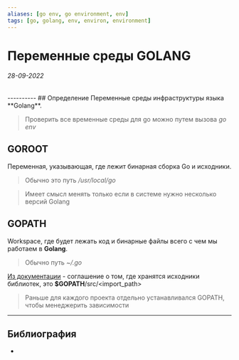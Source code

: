 ```yaml
---
aliases: [go env, go environment, env]
tags: [go, golang, env, environ, environment]
---
```

# Переменные среды GOLANG
<h6>28-09-2022</h6>
----------
## Определение
Переменные среды инфраструктуры языка **Golang**.

> Проверить все временные среды для go можно путем вызова _go env_

## GOROOT
Переменная, указывающая, где лежит бинарная сборка Go и исходники.
 > Обычно это путь _/usr/local/go_
 
> Имеет смысл менять только если в системе нужно несколько версий Golang


## GOPATH
Workspace, где будет лежать код и бинарные файлы всего с чем мы работаем в **Golang**.

> Обычно путь _~/.go_

[Из документации](https://go.dev/doc/articles/go_command) - соглашение о том, где хранятся исходники библиотек, это **$GOPATH**/src/\<import_path>

> Раньше для каждого проекта отдельно устанавливался GOPATH, чтобы менеджерить зависимости

---
## Библиография
- 
